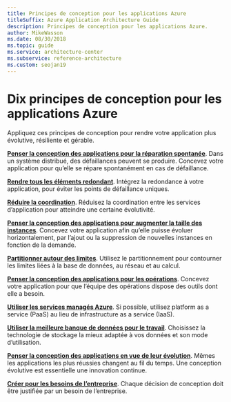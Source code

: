 ```yaml
---
title: Principes de conception pour les applications Azure
titleSuffix: Azure Application Architecture Guide
description: Principes de conception pour les applications Azure.
author: MikeWasson
ms.date: 08/30/2018
ms.topic: guide
ms.service: architecture-center
ms.subservice: reference-architecture
ms.custom: seojan19
---
```


# <a name="ten-design-principles-for-azure-applications"></a>Dix principes de conception pour les applications Azure

Appliquez ces principes de conception pour rendre votre application plus évolutive, résiliente et gérable.

**[Penser la conception des applications pour la réparation spontanée](self-healing.md)**. Dans un système distribué, des défaillances peuvent se produire. Concevez votre application pour qu’elle se répare spontanément en cas de défaillance.

**[Rendre tous les éléments redondant](redundancy.md)**. Intégrez la redondance à votre application, pour éviter les points de défaillance uniques.

**[Réduire la coordination](minimize-coordination.md)**. Réduisez la coordination entre les services d’application pour atteindre une certaine évolutivité.

**[Penser la conception des applications pour augmenter la taille des instances](scale-out.md)**. Concevez votre application afin qu’elle puisse évoluer horizontalement, par l’ajout ou la suppression de nouvelles instances en fonction de la demande.

**[Partitionner autour des limites](partition.md)**. Utilisez le partitionnement pour contourner les limites liées à la base de données, au réseau et au calcul.

**[Penser la conception des applications pour les opérations](design-for-operations.md)**. Concevez votre application pour que l’équipe des opérations dispose des outils dont elle a besoin.

**[Utiliser les services managés Azure](managed-services.md)**. Si possible, utilisez platform as a service (PaaS) au lieu de infrastructure as a service (IaaS).

**[Utiliser la meilleure banque de données pour le travail](use-the-best-data-store.md)**. Choisissez la technologie de stockage la mieux adaptée à vos données et son mode d’utilisation.

**[Penser la conception des applications en vue de leur évolution](design-for-evolution.md)**. Mêmes les applications les plus réussies changent au fil du temps. Une conception évolutive est essentielle une innovation continue.

**[Créer pour les besoins de l’entreprise](build-for-business.md)**. Chaque décision de conception doit être justifiée par un besoin de l’entreprise.
